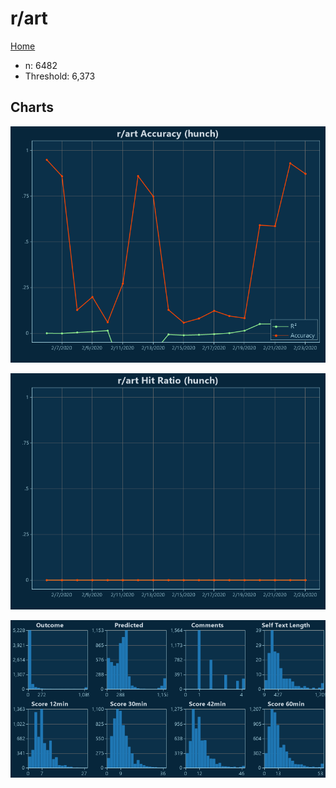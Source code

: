 # r/art

[Home](../index.md)

* n: 6482
* Threshold: 6,373

## Charts

![r/art R² (hunch)](../images/hunch_art_Accuracy.png "r/art R² (hunch)")

![r/art Hit Ratio (hunch)](../images/hunch_art_HitRatio.png "r/art Hit Ratio (hunch)")

![r/art Distributions (hunch)](../images/hunch_art_Distributions.png "r/art Distributions (hunch)")

